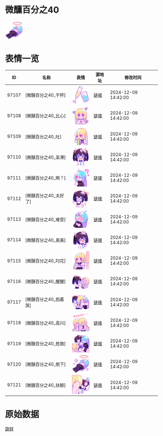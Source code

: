 # 微醺百分之40

<img src="./cover.png" height="60" alt="cover" />

# 表情一览

|ID|名称|表情|源地址|修改时间|
|----|----|----|----|----|
|97107|[微醺百分之40_干杯]|<img src="./pic/097107_%5B微醺百分之40_干杯%5D.png" height="60" alt="干杯"/>|[链接](https://i0.hdslb.com/bfs/garb/db51bba8471fcf646c604a7172e83ed1e10be6d0.png)|2024-12-09 14:42:00|
|97108|[微醺百分之40_比心]|<img src="./pic/097108_%5B微醺百分之40_比心%5D.png" height="60" alt="比心"/>|[链接](https://i0.hdslb.com/bfs/garb/2be19875d1cd702c42297fd1d01f278db5b94833.png)|2024-12-09 14:42:00|
|97109|[微醺百分之40_吐]|<img src="./pic/097109_%5B微醺百分之40_吐%5D.png" height="60" alt="吐"/>|[链接](https://i0.hdslb.com/bfs/garb/e7e9501d18cd84952fde60022095f407a8c0b510.png)|2024-12-09 14:42:00|
|97110|[微醺百分之40_呆滞]|<img src="./pic/097110_%5B微醺百分之40_呆滞%5D.png" height="60" alt="呆滞"/>|[链接](https://i0.hdslb.com/bfs/garb/024db998bfb0aa83651e76f687040e009ee7d71f.png)|2024-12-09 14:42:00|
|97111|[微醺百分之40_啊？]|<img src="./pic/097111_%5B微醺百分之40_啊？%5D.png" height="60" alt="啊？"/>|[链接](https://i0.hdslb.com/bfs/garb/6e995188893e248c0c999539ae72b1d49cf0cbbc.png)|2024-12-09 14:42:00|
|97112|[微醺百分之40_太好了]|<img src="./pic/097112_%5B微醺百分之40_太好了%5D.png" height="60" alt="太好了"/>|[链接](https://i0.hdslb.com/bfs/garb/a811a56113d72027a51f8df9f793fc71ce36868b.png)|2024-12-09 14:42:00|
|97113|[微醺百分之40_难受]|<img src="./pic/097113_%5B微醺百分之40_难受%5D.png" height="60" alt="难受"/>|[链接](https://i0.hdslb.com/bfs/garb/a30624a4007c8af4c9f49a91b0c02bc9a28a17db.png)|2024-12-09 14:42:00|
|97114|[微醺百分之40_臭美]|<img src="./pic/097114_%5B微醺百分之40_臭美%5D.png" height="60" alt="臭美"/>|[链接](https://i0.hdslb.com/bfs/garb/aa622509c20d741af899edda8f1e3794d1aa5abe.png)|2024-12-09 14:42:00|
|97115|[微醺百分之40_叼花]|<img src="./pic/097115_%5B微醺百分之40_叼花%5D.png" height="60" alt="叼花"/>|[链接](https://i0.hdslb.com/bfs/garb/da613f5859d37be7252e6d72c92f949ec0de66bf.png)|2024-12-09 14:42:00|
|97116|[微醺百分之40_醒醒]|<img src="./pic/097116_%5B微醺百分之40_醒醒%5D.png" height="60" alt="醒醒"/>|[链接](https://i0.hdslb.com/bfs/garb/acb32df2f674341e8641974328d248626448a5f7.png)|2024-12-09 14:42:00|
|97117|[微醺百分之40_抱着哭]|<img src="./pic/097117_%5B微醺百分之40_抱着哭%5D.png" height="60" alt="抱着哭"/>|[链接](https://i0.hdslb.com/bfs/garb/766057cacfb8edee0201dfc7aa9ed83aa7b7ec51.png)|2024-12-09 14:42:00|
|97118|[微醺百分之40_高兴]|<img src="./pic/097118_%5B微醺百分之40_高兴%5D.png" height="60" alt="高兴"/>|[链接](https://i0.hdslb.com/bfs/garb/b48e85b1b584bffc2b913d005ef3ead6edaef11b.png)|2024-12-09 14:42:00|
|97119|[微醺百分之40_抢救]|<img src="./pic/097119_%5B微醺百分之40_抢救%5D.png" height="60" alt="抢救"/>|[链接](https://i0.hdslb.com/bfs/garb/9154a832edf21c87eef392504315ffbac7256d67.png)|2024-12-09 14:42:00|
|97120|[微醺百分之40_倒下]|<img src="./pic/097120_%5B微醺百分之40_倒下%5D.png" height="60" alt="倒下"/>|[链接](https://i0.hdslb.com/bfs/garb/5e6ebc21ceee28c61ec5227b0a44be0c8ba2ae5a.png)|2024-12-09 14:42:00|
|97121|[微醺百分之40_扶额]|<img src="./pic/097121_%5B微醺百分之40_扶额%5D.png" height="60" alt="扶额"/>|[链接](https://i0.hdslb.com/bfs/garb/5e958d3e41a9a403a61f2ed3cc84171381b6087c.png)|2024-12-09 14:42:00|

# 原始数据

[跳转](./raw.json)

